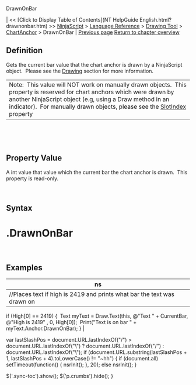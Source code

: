 ﻿










 


DrawnOnBar







| &lt;&lt; [Click to Display Table of Contents](NT HelpGuide English.html?drawnonbar.htm) &gt;&gt;
 [NinjaScript](ninjascript.htm) &gt; [Language Reference](language_reference_wip.htm) &gt; [Drawing Tool](drawing_tools.htm) &gt; [ChartAnchor](chartanchor.htm) &gt;
DrawnOnBar | [Previous page](drawingtool.htm)
[Return to chapter overview](chartanchor.htm)










Definition
----------


Gets the current bar value that the chart anchor is drawn by a NinjaScript object.  Please see the [Drawing](drawing.htm) section for more information.





|  |
| --- |
| Note:  This value will NOT work on manually drawn objects.  This property is reserved for chart anchors which were drawn by another NinjaScript object (e.g, using a Draw method in an indicator).  For manually drawn objects, please see the [SlotIndex](barindex.htm) property |



 


 


Property Value
--------------


A int value that value which the current bar the chart anchor is drawn.  This property is read-only.


 


Syntax
------


<chartanchor>.DrawnOnBar
========================


 


Examples
--------




| ns |
| --- |
| //Places text if high is 2419 and prints what bar the text was drawn on
if (High[0] == 2419)
{
 Text myText = Draw.Text(this, @"Text " + CurrentBar, @"High is 2419" , 0, High[0]);
 Print("Text is on bar " + myText.Anchor.DrawnOnBar);
} |






 
 var lastSlashPos = document.URL.lastIndexOf("/") &gt; document.URL.lastIndexOf("\\") ? document.URL.lastIndexOf("/") : document.URL.lastIndexOf("\\");
 if (document.URL.substring(lastSlashPos + 1, lastSlashPos + 4).toLowerCase() != "~hh") {
 if (document.all) setTimeout(function() {
 nsrInit();
 }, 20);
 else nsrInit();
 }
 
 
 $('.sync-toc').show();
 $('p.crumbs').hide();
 }
 
 
 



</chartanchor>